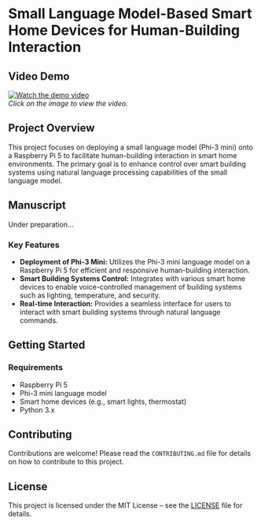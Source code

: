 # Small Language Model-Based Smart Home Devices for Human-Building Interaction

## Video Demo

[![Watch the demo video](https://img.youtube.com/vi/9xEsGGWHDjI/0.jpg)](https://www.youtube.com/watch?v=9xEsGGWHDjI)  
*Click on the image to view the video.*

## Project Overview

This project focuses on deploying a small language model (Phi-3 mini) onto a Raspberry Pi 5 to facilitate human-building interaction in smart home environments. The primary goal is to enhance control over smart building systems using natural language processing capabilities of the small language model.


## Manuscript
Under preparation...


### Key Features

- **Deployment of Phi-3 Mini:** Utilizes the Phi-3 mini language model on a Raspberry Pi 5 for efficient and responsive human-building interaction.
- **Smart Building Systems Control:** Integrates with various smart home devices to enable voice-controlled management of building systems such as lighting, temperature, and security.
- **Real-time Interaction:** Provides a seamless interface for users to interact with smart building systems through natural language commands.

## Getting Started

### Requirements

- Raspberry Pi 5
- Phi-3 mini language model
- Smart home devices (e.g., smart lights, thermostat)
- Python 3.x

## Contributing

Contributions are welcome! Please read the `CONTRIBUTING.md` file for details on how to contribute to this project.

## License

This project is licensed under the MIT License – see the [LICENSE](LICENSE) file for details.
